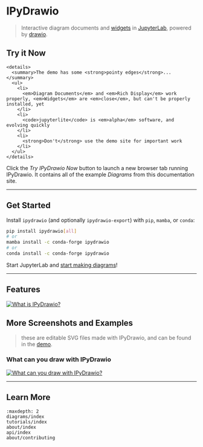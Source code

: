 # IPyDrawio

> Interactive diagram documents and [widgets] in [JupyterLab], powered by
> [drawio].

[drawio]: https://github.com/jgraph/drawio
[jupyterlab]: https://github.com/jupyterlab/jupyterlab
[widgets]: https://github.com/jupyter-widgets/ipywidgets

## Try it Now

```{warning}
<details>
  <summary>The demo has some <strong>pointy edges</strong>...</summary>
  <ul>
    <li>
      <em>Diagram Documents</em> and <em>Rich Display</em> work properly, <em>Widgets</em> are <em>close</em>, but can't be properly installed, yet
    </li>
    <li>
      <code>jupyterlite</code> is <em>alpha</em> software, and evolving quickly
    </li>
    <li>
      <strong>Don't</strong> use the demo site for important work
    </li>
  </ul>
</details>
```

Click the _Try IPyDrawio Now_ button to launch a new browser tab running
IPyDrawio. It contains all of the example _Diagrams_ from this documentation
site.

[demo]: ./demo/index

---

## Get Started

Install `ipydrawio` (and optionally `ipydrawio-export`) with `pip`, `mamba`, or
`conda`:

```bash
pip install ipydrawio[all]
# or
mamba install -c conda-forge ipydrawio
# or
conda install -c conda-forge ipydrawio
```

Start JupyterLab and [start making diagrams](./diagrams/index.md)!

---

## Features

[![What is IPyDrawio?][poster]][poster]

[poster]: ./Poster.dio.svg

## More Screenshots and Examples

> these are editable SVG files made with IPyDrawio, and can be found in the
> [demo].

### What can you draw with IPyDrawio

[![What can you draw with IPyDrawio?][what-can-you-draw]][what-can-you-draw]

[what-can-you-draw]: ./_static/what-can-you-draw.dio.svg

---

## Learn More

```{toctree}
:maxdepth: 2
diagrams/index
tutorials/index
about/index
api/index
about/contributing
```

<!--
# Copyright 2021 ipydrawio contributors
#
# Licensed under the Apache License, Version 2.0 (the "License");
# you may not use this file except in compliance with the License.
# You may obtain a copy of the License at
#
#     http://www.apache.org/licenses/LICENSE-2.0
#
# Unless required by applicable law or agreed to in writing, software
# distributed under the License is distributed on an "AS IS" BASIS,
# WITHOUT WARRANTIES OR CONDITIONS OF ANY KIND, either express or implied.
# See the License for the specific language governing permissions and
# limitations under the License.
-->
